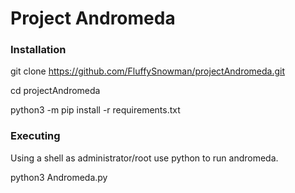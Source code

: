 # Project Andromeda

### Installation

git clone https://github.com/FluffySnowman/projectAndromeda.git

cd projectAndromeda

python3 -m pip install -r requirements.txt

### Executing

Using a shell as administrator/root use python to run andromeda.

python3 Andromeda.py